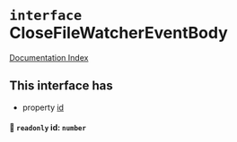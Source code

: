 # `interface` CloseFileWatcherEventBody

[Documentation Index](../README.md)

## This interface has

- property [id](#-readonly-id-number)


#### 📄 `readonly` id: `number`



